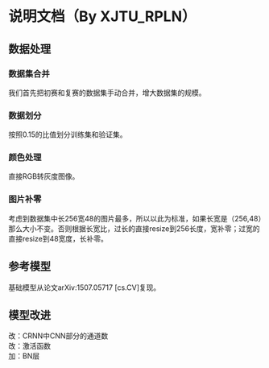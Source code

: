 说明文档（By XJTU_RPLN）
=========
## 数据处理
### 数据集合并
我们首先把初赛和复赛的数据集手动合并，增大数据集的规模。
### 数据划分
按照0.15的比值划分训练集和验证集。
### 颜色处理
直接RGB转灰度图像。
### 图片补零
考虑到数据集中长256宽48的图片最多，所以以此为标准，如果长宽是（256,48）那么大小不变。否则根据长宽比，过长的直接resize到256长度，宽补零；过宽的直接resize到48宽度，长补零。
## 参考模型
基础模型从论文arXiv:1507.05717 [cs.CV]复现。
## 模型改进
改：CRNN中CNN部分的通道数<br>
改：激活函数<br>
加：BN层<br>
